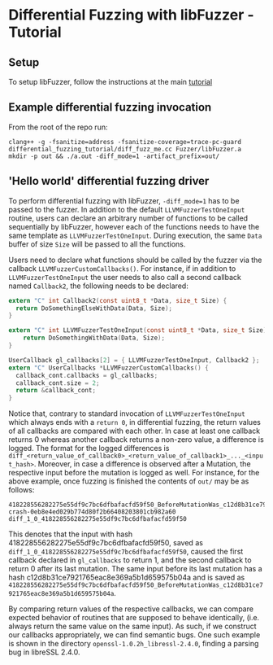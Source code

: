 # Differential Fuzzing with libFuzzer - Tutorial
## Setup

To setup libFuzzer, follow the instructions at the main [tutorial](https://github.com/google/fuzzer-test-suite/tree/master/tutorial)

## Example differential fuzzing invocation
From the root of the repo run:
```shell
clang++ -g -fsanitize=address -fsanitize-coverage=trace-pc-guard differential_fuzzing_tutorial/diff_fuzz_me.cc Fuzzer/libFuzzer.a
mkdir -p out && ./a.out -diff_mode=1 -artifact_prefix=out/
```

## 'Hello world' differential fuzzing driver
To perform differential fuzzing with libFuzzer, `-diff_mode=1` has to be passed
to the fuzzer. In addition to the default `LLVMFuzzerTestOneInput` routine,
users can declare an arbitrary number of functions to be called sequentially by
libFuzzer, however each of the functions needs to have the same template as
`LLVMFuzzerTestOneInput`. During execution, the same `Data` buffer of size `Size`
will be passed to all the functions.

Users need to declare what functions should be called by the fuzzer via the
callback `LLVMFuzzerCustomCallbacks()`. For instance, if in addition to
`LLVMFuzzerTestOneInput` the user needs to also call a second callback named
`Callback2`, the following needs to be declared:

```c
extern "C" int Callback2(const uint8_t *Data, size_t Size) {
  return DoSomethingElseWithData(Data, Size);
}

extern "C" int LLVMFuzzerTestOneInput(const uint8_t *Data, size_t Size) {
    return DoSomethingWithData(Data, Size);
}

UserCallback gl_callbacks[2] = { LLVMFuzzerTestOneInput, Callback2 };
extern "C" UserCallbacks *LLVMFuzzerCustomCallbacks() {
  callback_cont.callbacks = gl_callbacks;
  callback_cont.size = 2;
  return &callback_cont;
}
```

Notice that, contrary to standard invocation of `LLVMFuzzerTestOneInput` which
always ends with a `return 0`, in differential fuzzing, the return values
of all callbacks are compared with each other. In case at least one callback
returns 0 whereas another callback returns a non-zero value, a difference is
logged. The format for the logged differences is
`diff_<return_value_of_callback0>_<return_value_of_callback1>_..._<input_hash>`.
Moreover, in case a difference is observed after a Mutation, the respective
input before the mutation is logged as well. For instance, for the above example,
once fuzzing is finished the contents of `out/` may be as follows:

```
418228556282275e55df9c7bc6dfbafacfd59f50_BeforeMutationWas_c12d8b31ce7921765eac8e369a5b1d659575b04a
crash-0eb8e4ed029b774d80f2b66408203801cb982a60
diff_1_0_418228556282275e55df9c7bc6dfbafacfd59f50
```
This denotes that the input with hash 418228556282275e55df9c7bc6dfbafacfd59f50,
saved as `diff_1_0_418228556282275e55df9c7bc6dfbafacfd59f50`, caused the first
callback declared in `gl_callbacks` to return 1, and the second callback to
return 0 after its last mutation. The same input before its last mutation has a
hash c12d8b31ce7921765eac8e369a5b1d659575b04a and is saved as
`418228556282275e55df9c7bc6dfbafacfd59f50_BeforeMutationWas_c12d8b31ce7921765eac8e369a5b1d659575b04a`.

By comparing return values of the respective callbacks, we can compare expected
behavior of routines that are supposed to behave identically, (i.e. always return
the same value on the same input). As such, if we construct our callbacks appropriately,
we can find semantic bugs. One such example is shown in the directory `openssl-1.0.2h_libressl-2.4.0`,
finding a parsing bug in libreSSL 2.4.0.
